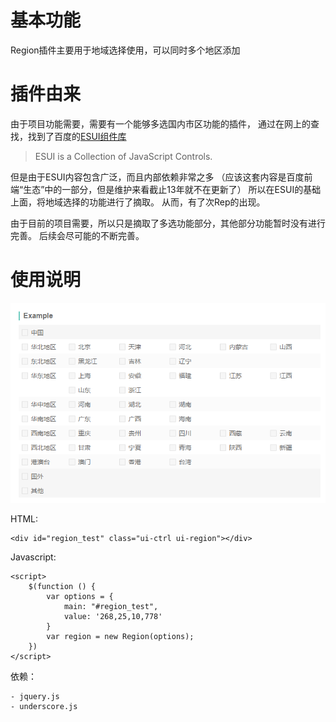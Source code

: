 # 基本功能
Region插件主要用于地域选择使用，可以同时多个地区添加

# 插件由来

由于项目功能需要，需要有一个能够多选国内市区功能的插件，
通过在网上的查找，找到了百度的[ESUI组件库](http://ecomfe.github.io/esui-family/controls/index.html)

  >ESUI is a Collection of JavaScript Controls.

但是由于ESUI内容包含广泛，而且内部依赖非常之多
（应该这套内容是百度前端“生态”中的一部分，但是维护来看截止13年就不在更新了）
所以在ESUI的基础上面，将地域选择的功能进行了摘取。
从而，有了次Rep的出现。

  由于目前的项目需要，所以只是摘取了多选功能部分，其他部分功能暂时没有进行完善。
  后续会尽可能的不断完善。

# 使用说明

![Example](/images/example_1.png)

  HTML:

  	<div id="region_test" class="ui-ctrl ui-region"></div>

  Javascript:

  	<script>
        $(function () {
            var options = {
                main: "#region_test",
                value: '268,25,10,778'
            }
            var region = new Region(options);
        })
    </script>

  依赖：

  	- jquery.js
  	- underscore.js